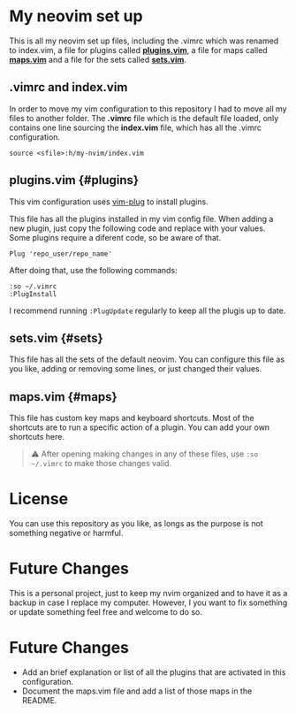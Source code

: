 # My neovim set up
This is all my neovim set up files, including the .vimrc which was renamed to index.vim, a file for plugins called [**plugins.vim**](#plugins), a file for maps called [**maps.vim**](#maps) and a file for the sets called [**sets.vim**](#sets).

## .vimrc and index.vim
In order to move my vim configuration to this repository I had to move all my files to another folder. The **.vimrc** file which is the default file loaded, only contains one line sourcing the **index.vim** file, which has all the .vimrc configuration.
```
source <sfile>:h/my-nvim/index.vim
```

## plugins.vim {#plugins}
This vim configuration uses [vim-plug](https://github.com/junegunn/vim-plug) to install plugins.

This file has all the plugins installed in my vim config file. When adding a new plugin, just copy the following code and replace with your values. Some plugins require a diferent code, so be aware of that.
```
Plug 'repo_user/repo_name'
```
After doing that, use the following commands:
```
:so ~/.vimrc
:PlugInstall
```
I recommend running `:PlugUpdate` regularly to keep all the plugis up to date.

## sets.vim {#sets}
This file has all the sets of the default neovim. You can configure this file as you like, adding or removing some lines, or just changed their values.

## maps.vim {#maps}
This file has custom key maps and keyboard shortcuts. Most of the shortcuts are to run a specific action of a plugin. You can add your own shortcuts here.

> :warning: After opening making changes in any of these files, use `:so ~/.vimrc` to make those changes valid.

# License
You can use this repository as you like, as longs as the purpose is not something negative or harmful.

# Future Changes
This is a personal project, just to keep my nvim organized and to have it as a backup in case I replace my computer. However, I you want to fix something or update something feel free and welcome to do so.

# Future Changes
- Add an brief explanation or list of all the plugins that are activated in this configuration.
- Document the maps.vim file and add a list of those maps in the README.
